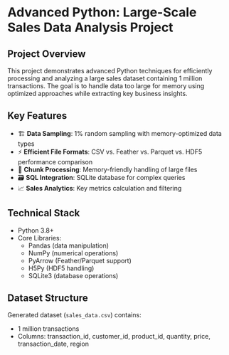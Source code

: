 # Advanced Python: Large-Scale Sales Data Analysis Project

## Project Overview
This project demonstrates advanced Python techniques for efficiently processing and analyzing a large sales dataset containing 1 million transactions. The goal is to handle data too large for memory using optimized approaches while extracting key business insights.

## Key Features
- 🏗️ **Data Sampling**: 1% random sampling with memory-optimized data types
- ⚡ **Efficient File Formats**: CSV vs. Feather vs. Parquet vs. HDF5 performance comparison
- 🧩 **Chunk Processing**: Memory-friendly handling of large files
- 🗃️ **SQL Integration**: SQLite database for complex queries
- 📈 **Sales Analytics**: Key metrics calculation and filtering

## Technical Stack
- Python 3.8+
- Core Libraries:
  - Pandas (data manipulation)
  - NumPy (numerical operations)
  - PyArrow (Feather/Parquet support)
  - H5Py (HDF5 handling)
  - SQLite3 (database operations)

## Dataset Structure
Generated dataset (`sales_data.csv`) contains:
- 1 million transactions
- Columns: transaction_id, customer_id, product_id, quantity, price, transaction_date, region
